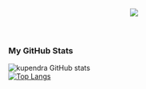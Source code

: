 <h1 align="center" style="color: gold;">
    <img src="https://readme-typing-svg.herokuapp.com/?font=Righteous&size=35&color=white&center=true&vCenter=true&width=800&height=70&duration=7000&lines=Hi+There!+👋:+welcome+to+the+world+of+coding;+I'm+Kupendra!;" />
</h1><br>

### My GitHub Stats

![kupendra GitHub stats](https://github-readme-stats.vercel.app/api?username=kupendrav&show_icons=true&theme=transparent)<br>
[![Top Langs](https://github-readme-stats.vercel.app/api/top-langs/?username=kupendrav&layout=donut&show_icons=true&theme=transparent)](https://github.com/anuraghazra/github-readme-stats)


